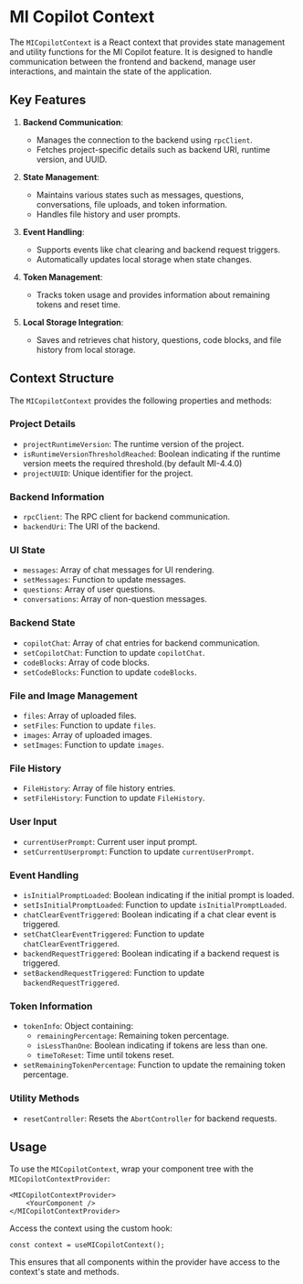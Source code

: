 # MI Copilot Context

The `MICopilotContext` is a React context that provides state management and utility functions for the MI Copilot feature. It is designed to handle communication between the frontend and backend, manage user interactions, and maintain the state of the application.

## Key Features

1. **Backend Communication**:

    - Manages the connection to the backend using `rpcClient`.
    - Fetches project-specific details such as backend URI, runtime version, and UUID.

2. **State Management**:

    - Maintains various states such as messages, questions, conversations, file uploads, and token information.
    - Handles file history and user prompts.

3. **Event Handling**:

    - Supports events like chat clearing and backend request triggers.
    - Automatically updates local storage when state changes.

4. **Token Management**:

    - Tracks token usage and provides information about remaining tokens and reset time.

5. **Local Storage Integration**:
    - Saves and retrieves chat history, questions, code blocks, and file history from local storage.

## Context Structure

The `MICopilotContext` provides the following properties and methods:

### Project Details

-   `projectRuntimeVersion`: The runtime version of the project.
-   `isRuntimeVersionThresholdReached`: Boolean indicating if the runtime version meets the required threshold.(by default MI-4.4.0)
-   `projectUUID`: Unique identifier for the project.

### Backend Information

-   `rpcClient`: The RPC client for backend communication.
-   `backendUri`: The URI of the backend.

### UI State

-   `messages`: Array of chat messages for UI rendering.
-   `setMessages`: Function to update messages.
-   `questions`: Array of user questions.
-   `conversations`: Array of non-question messages.

### Backend State

-   `copilotChat`: Array of chat entries for backend communication.
-   `setCopilotChat`: Function to update `copilotChat`.
-   `codeBlocks`: Array of code blocks.
-   `setCodeBlocks`: Function to update `codeBlocks`.

### File and Image Management

-   `files`: Array of uploaded files.
-   `setFiles`: Function to update `files`.
-   `images`: Array of uploaded images.
-   `setImages`: Function to update `images`.

### File History

-   `FileHistory`: Array of file history entries.
-   `setFileHistory`: Function to update `FileHistory`.

### User Input

-   `currentUserPrompt`: Current user input prompt.
-   `setCurrentUserprompt`: Function to update `currentUserPrompt`.

### Event Handling

-   `isInitialPromptLoaded`: Boolean indicating if the initial prompt is loaded.
-   `setIsInitialPromptLoaded`: Function to update `isInitialPromptLoaded`.
-   `chatClearEventTriggered`: Boolean indicating if a chat clear event is triggered.
-   `setChatClearEventTriggered`: Function to update `chatClearEventTriggered`.
-   `backendRequestTriggered`: Boolean indicating if a backend request is triggered.
-   `setBackendRequestTriggered`: Function to update `backendRequestTriggered`.

### Token Information

-   `tokenInfo`: Object containing:
    -   `remainingPercentage`: Remaining token percentage.
    -   `isLessThanOne`: Boolean indicating if tokens are less than one.
    -   `timeToReset`: Time until tokens reset.
-   `setRemainingTokenPercentage`: Function to update the remaining token percentage.

### Utility Methods

-   `resetController`: Resets the `AbortController` for backend requests.

## Usage

To use the `MICopilotContext`, wrap your component tree with the `MICopilotContextProvider`:

```tsx
<MICopilotContextProvider>
    <YourComponent />
</MICopilotContextProvider>
```

Access the context using the custom hook:

```tsx
const context = useMICopilotContext();
```

This ensures that all components within the provider have access to the context's state and methods.
